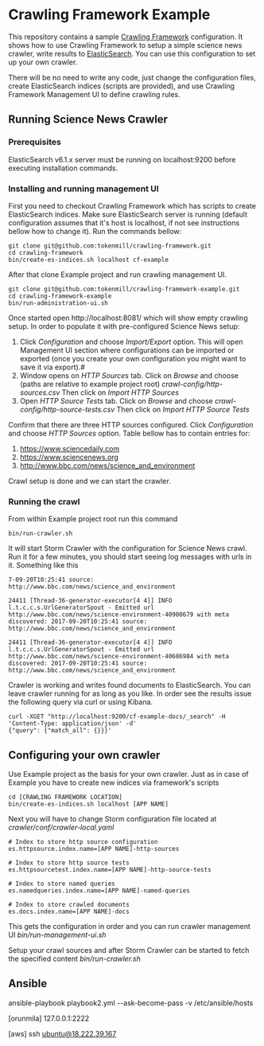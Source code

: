 # Crawling Framework Example

This repository contains a sample [Crawling Framework](https://github.com/tokenmill/crawling-framework) configuration. It shows how to use Crawling Framework to setup a simple science news crawler, write results to [ElasticSearch](https://www.elastic.co/products/elasticsearch). You can use this configuration to set up your own crawler.

There will be no need to write any code, just change the configuration files, create ElasticSearch indices (scripts are provided), and use Crawling Framework Management UI to define crawling rules.

## Running Science News Crawler

### Prerequisites

ElasticSearch v6.1.x server must be running on localhost:9200 before executing installation commands.

### Installing and running management UI

First you need to checkout Crawling Framework which has scripts to create ElasticSearch indices. Make sure ElasticSearch server is running (default configuration assumes that it's host is localhost, if not see instructions bellow how to change it). Run the commands bellow:

```
git clone git@github.com:tokenmill/crawling-framework.git
cd crawling-framework
bin/create-es-indices.sh localhost cf-example
```

After that clone Example project and run crawling management UI.

```
git clone git@github.com:tokenmill/crawling-framework-example.git
cd crawling-framework-example
bin/run-administration-ui.sh
```

Once started open http://localhost:8081/ which will show empty crawling setup. In order to populate it with pre-configured Science News setup:

1. Click *Configuration* and choose *Import/Export* option. This will open Management UI section where configurations can be imported or exported (once you create your own configuration you might want to save it via export).#
1. Window opens on *HTTP Sources* tab. Click on *Browse* and choose (paths are relative to example project root) *crawl-config/http-sources.csv* Then click on *Import HTTP Sources*
1. Open *HTTP Source Tests* tab. Click on *Browse* and choose *crawl-config/http-source-tests.csv* Then click on *Import HTTP Source Tests*

Confirm that there are three HTTP sources configured. Click *Configuration* and choose *HTTP Sources* option. Table bellow has to contain entries for:

1. https://www.sciencedaily.com
1. https://www.sciencenews.org
1. http://www.bbc.com/news/science_and_environment

Crawl setup is done and we can start the crawler.

### Running the crawl

From within Example project root run this command
```
bin/run-crawler.sh
```

It will start Storm Crawler with the configuration for Science News crawl. Run it for a few minutes, you should start seeing log messages with urls in it. Something like this
```
7-09-20T10:25:41 source: http://www.bbc.com/news/science_and_environment

24411 [Thread-36-generator-executor[4 4]] INFO  l.t.c.c.s.UrlGeneratorSpout - Emitted url http://www.bbc.com/news/science-environment-40900679 with meta discovered: 2017-09-20T10:25:41 source: http://www.bbc.com/news/science_and_environment

24411 [Thread-36-generator-executor[4 4]] INFO  l.t.c.c.s.UrlGeneratorSpout - Emitted url http://www.bbc.com/news/science-environment-40686984 with meta discovered: 2017-09-20T10:25:41 source: http://www.bbc.com/news/science_and_environment

```

Crawler is working and writes found documents to ElasticSearch. You can leave crawler running for as long as you like. In order see the results issue the following query via curl or using Kibana.

```
curl -XGET "http://localhost:9200/cf-example-docs/_search" -H 'Content-Type: application/json' -d'
{"query": {"match_all": {}}}'
```


## Configuring your own crawler

Use Example project as the basis for your own crawler. Just as in case of Example you have to create new indices via framework's scripts


```
cd [CRAWLING FRAMEWORK LOCATION]
bin/create-es-indices.sh localhost [APP NAME]
```

Next you will have to change Storm configuration file located at *crawler/conf/crawler-local.yaml* 

```
# Index to store http source configuration
es.httpsource.index.name=[APP NAME]-http-sources

# Index to store http source tests
es.httpsourcetest.index.name=[APP NAME]-http-source-tests

# Index to store named queries
es.namedqueries.index.name=[APP NAME]-named-queries

# Index to store crawled documents
es.docs.index.name=[APP NAME]-docs
```

This gets the configuration in order and you can run crawler management UI *bin/run-management-ui.sh* 

Setup your crawl sources and after Storm Crawler can be started to fetch the specified content *bin/run-crawler.sh*


## Ansible

ansible-playbook playbook2.yml --ask-become-pass -v
/etc/ansible/hosts

[orunmila]
127.0.0.1:2222

[aws]
ssh ubuntu@18.222.39.167
